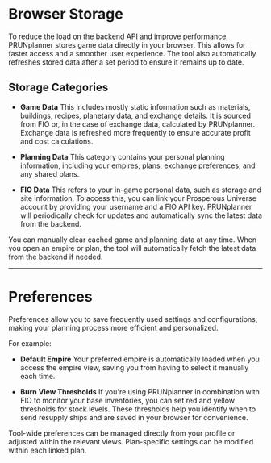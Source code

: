 # Browser Storage

To reduce the load on the backend API and improve performance, PRUNplanner stores game data directly in your browser. This allows for faster access and a smoother user experience. The tool also automatically refreshes stored data after a set period to ensure it remains up to date.

## Storage Categories

- **Game Data**
  This includes mostly static information such as materials, buildings, recipes, planetary data, and exchange details. It is sourced from FIO or, in the case of exchange data, calculated by PRUNplanner. Exchange data is refreshed more frequently to ensure accurate profit and cost calculations.

- **Planning Data**
  This category contains your personal planning information, including your empires, plans, exchange preferences, and any shared plans.

- **FIO Data**
  This refers to your in-game personal data, such as storage and site information. To access this, you can link your Prosperous Universe account by providing your username and a FIO API key. PRUNplanner will periodically check for updates and automatically sync the latest data from the backend.

You can manually clear cached game and planning data at any time. When you open an empire or plan, the tool will automatically fetch the latest data from the backend if needed.

---

# Preferences

Preferences allow you to save frequently used settings and configurations, making your planning process more efficient and personalized.

For example:

- **Default Empire**
  Your preferred empire is automatically loaded when you access the empire view, saving you from having to select it manually each time.

- **Burn View Thresholds**
  If you're using PRUNplanner in combination with FIO to monitor your base inventories, you can set red and yellow thresholds for stock levels. These thresholds help you identify when to send resupply ships and are saved in your browser for convenience.

Tool-wide preferences can be managed directly from your profile or adjusted within the relevant views. Plan-specific settings can be modified within each linked plan.
